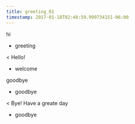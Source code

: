 ```yaml
---
title: greeting_01
timestamp: 2017-01-18T02:48:59.999734151-06:00
---
```


hi
* greeting

< Hello!
* welcome

goodbye
* goodbye

< Bye! Have a greate day
* goodbye
